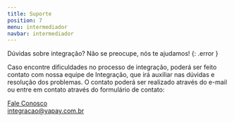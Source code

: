 ```yaml
---
title: Suporte
position: 7
menu: intermediador
navbar: intermediador
---
```


Dúvidas sobre integração? Não se preocupe, nós te ajudamos!
{: .error }

Caso encontre dificuldades no processo de integração, poderá ser feito contato com nossa equipe de Integração, que irá auxiliar nas dúvidas e resolução dos problemas. O contato poderá ser realizado através do e-mail ou entre em contato através do formulário de contato:



<div class="btnSuporte"> <a href="https://www.yapay.com.br/central-de-atendimento/intermediador/" target="_blank">Fale Conosco</a></div> <div class="btnEmail"> <a href="mailto:integracao@yapay.com.br" target="_blank">integracao@yapay.com.br</a></div>
